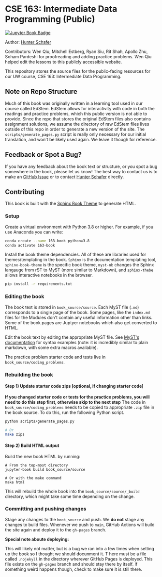 # CSE 163: Intermediate Data Programming (Public)

[![Jupyter Book Badge](https://jupyterbook.org/badge.svg)](https://cse163.github.io/book/)

Author: [Hunter Schafer](https://homes.cs.washington.edu/~hschafer/)

Contributors: Wen Qiu, Mitchell Estberg, Ryan Siu, Rit Shah, Apollo Zhu, Soham Pardeshi for proofreading and adding practice problems. Wen Qiu helped edit the lessons to this publicly accessible website.

This repository stores the source files for the public-facing resources for our UW course, CSE 163: Intermediate Data Programming.

## Note on Repo Structure

Much of this book was originally written in a learning tool used in our course called EdStem. EdStem allows for interactivity with code in both the readings and practice problems, which this public version is not able to provide. Since the repo that stores the original EdStem files also contains assignment solutions, we assume the directory of raw EdStem files lives outside of this repo in order to generate a new version of the site. The `scripts/generate_pages.py` script is really only necessary for our initial translation, and won't be likely used again. We leave it though for reference.

## Feedback or Spot a Bug?

If you have any feedback about the book text or structure, or you spot a bug somewhere in the book, please let us know! The best way to contact us
is to make an [GitHub Issue](https://github.com/cse163/book/issues) or to contact [Hunter Schafer](https://homes.cs.washington.edu/~hschafer/) directly.

## Contributing

This book is built with the [Sphinx Book Theme](https://sphinx-book-theme.readthedocs.io/en/latest/index.html) to generate HTML.

### Setup

Create a virtual environment with Python 3.8 or higher. For example, if you use Anaconda you can write:

```bash
conda create --name 163-book python=3.8
conda activate 163-book
```

Install the book theme dependencies. All of these are libraries used for themes/templating in the book. `Sphinx` is the documentation templating tool, `sphinx-book-theme` is the specific book theme, `myst-nb` changes the Sphinx langauge from rST to MyST (more similar to Markdown), and `sphinx-thebe` allows interactive notebooks in the browser.

```bash
pip install -r requirements.txt
```

### Editing the book

The book text is stored in `book_source/source`. Each MyST file (`.md`) corresponds to a single page of the book. Some pages, like the `index.md` files for the Modules don't contain any useful information other than links. Some of the book pages are Juptyer notebooks which also get converted to HTML.

Edit the book text by editing the appropriate MyST file. See [MyST's documentation](https://myst-parser.readthedocs.io/en/latest/) for syntax examples (note: it is incredibly similar to plain markdown, with some extra macros available).

The practice problem starter code and tests live in `book_source/coding_problems`.

### Rebuilding the book

#### Step 1) Update starter code zips [optional, if changing starter code]

**If you changed starter code or tests for the practice problems, you will need to do this step first, otherwise skip to the next step** The code in `book_source/coding_problems` needs to be copied to appropriate `.zip` file in the book source. To do this, run the following Python script.

```bash
python scripts/generate_pages.py

# Or
make zips
```

#### Step 2) Build HTML output

Build the new book HTML by running:

```
# From the top-most directory
jupyter-book build book_source/source

# Or with the make command
make html
```

This will rebuild the whole book into the `book_source/source/_build` directory, which might take some time depending on the change.

### Committing and pushing changes

Stage any changes to the `book_source` and push. We **do not** stage any changes to build files. Whenever we push to `main`,
GitHub Actions will build the site again and deploy it to the `gh-pages` branch.

**Special note aboute deploying:**

This will likely not matter, but is a bug we ran into a few times when setting up the book so I thought we should docunment it. T
here must be a file called `.nojekyll` in the directory wherever GitHub Pages is deployed. This file exists on the `gh-pages` branch
and should stay there by itself. If something weird happens though, check to make sure it is still there.
